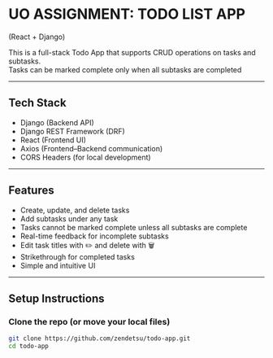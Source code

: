 # UO ASSIGNMENT: TODO LIST APP 
(React + Django)

This is a full-stack Todo App that supports CRUD operations on tasks and subtasks.  
Tasks can be marked complete only when all subtasks are completed

---

## Tech Stack

- Django (Backend API)
- Django REST Framework (DRF)
- React (Frontend UI)
- Axios (Frontend–Backend communication)
- CORS Headers (for local development)

---

## Features

- Create, update, and delete tasks
- Add subtasks under any task
- Tasks cannot be marked complete unless all subtasks are complete
- Real-time feedback for incomplete subtasks
- Edit task titles with ✏️ and delete with 🗑️
- Strikethrough for completed tasks
- Simple and intuitive UI

---

## Setup Instructions

### Clone the repo (or move your local files)

```bash
git clone https://github.com/zendetsu/todo-app.git
cd todo-app
